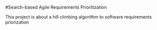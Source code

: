 #Search-based Agile Requirements Prioritization

This project is about a hill climbing algorithm to software requirements priorization
